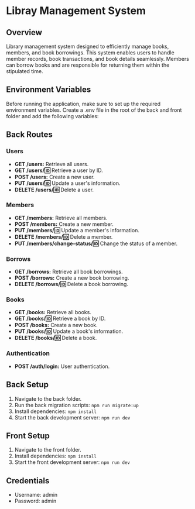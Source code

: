 # Libray Management System

## Overview

Library management system designed to efficiently manage books, members, and book borrowings. This system enables users to handle member records, book transactions, and book details seamlessly. Members can borrow books and are responsible for returning them within the stipulated time.

## Environment Variables

Before running the application, make sure to set up the required environment variables. Create a .env file in the root of the back and front folder and add the following variables:

## Back Routes

### Users

- **GET /users:** Retrieve all users.
- **GET /users/:id:** Retrieve a user by ID.
- **POST /users:** Create a new user.
- **PUT /users/:id:** Update a user's information.
- **DELETE /users/:id:** Delete a user.

### Members

- **GET /members:** Retrieve all members.
- **POST /members:** Create a new member.
- **PUT /members/:id:** Update a member's information.
- **DELETE /members/:id:** Delete a member.
- **PUT /members/change-status/:id:** Change the status of a member.

### Borrows

- **GET /borrows:** Retrieve all book borrowings.
- **POST /borrows:** Create a new book borrowing.
- **DELETE /borrows/:id:** Delete a book borrowing.

### Books

- **GET /books:** Retrieve all books.
- **GET /books/:id:** Retrieve a book by ID.
- **POST /books:** Create a new book.
- **PUT /books/:id:** Update a book's information.
- **DELETE /books/:id:** Delete a book.

### Authentication

- **POST /auth/login:** User authentication.

## Back Setup

1. Navigate to the back folder.
2. Run the back migration scripts: `npm run migrate:up`
3. Install dependencies: `npm install`
4. Start the back development server: `npm run dev`

## Front Setup

1. Navigate to the front folder.
2. Install dependencies: `npm install`
3. Start the front development server: `npm run dev`

## Credentials

- Username: admin
- Password: admin
